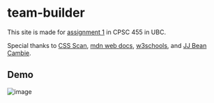 # team-builder

This site is made for [assignment 1](https://www.students.cs.ubc.ca/~cs-455/2024_S/notes/part01/assignment01.html) in CPSC 455 in UBC.

Special thanks to [CSS Scan](https://getcssscan.com/css-box-shadow-examples), [mdn web docs](https://developer.mozilla.org/en-US/docs/Web/CSS/flex-wrap), [w3schools](https://www.w3schools.com/), and [JJ Bean Cambie](https://jjbeancoffee.com/pages/vancouver-neighbourhoods#cambie). 

## Demo
![image](./demo.gif)